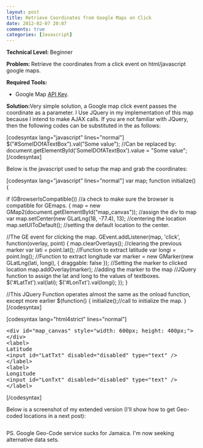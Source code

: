 ```yaml
---
layout: post
title: Retrieve Coordinates from Google Maps on Click
date: 2012-02-07 20:07
comments: true
categories: [Javascript]
---
```

<strong>Technical Level: </strong>Beginner

<strong>Problem: </strong>Retrieve the coordinates from a click event on html/javascript google maps.

<strong>Required Tools: </strong>
<ul>
	<li>Google Map <a href="http://code.google.com/apis/maps/signup.html">API Key</a>.</li>
</ul>
<strong>Solution:</strong>Very simple solution, a Google map click event passes the coordinate as a parameter. I Use JQuery in my implementation of this map because I intend to make AJAX calls. If you are not familiar with JQuery, then the following codes can be substituted in the as follows:

[codesyntax lang="javascript" lines="normal"]
$("#SomeIDOfATextBox").val("Some value");
//Can be replaced by:
document.getElementById('SomeIDOfATextBox').value = "Some value";
[/codesyntax]

Below is the javascript used to setup the map and grab the coordinates:

[codesyntax lang="javascript" lines="normal"]
var map;
function initialize() {

if (GBrowserIsCompatible()) //a check to make sure the browser is compatible for GEmaps.
{
map = new GMap2(document.getElementById("map_canvas")); //assign the div to map var
map.setCenter(new GLatLng(18, -77.4), 13); //centering the location
map.setUIToDefault(); //setting the default location to the center.

//The GE event for clicking the map.
GEvent.addListener(map, 'click', function(overlay, point) {
map.clearOverlays(); //clearing the previous marker
var lati = point.lat(); //Function to extract latitude
var longi = point.lng(); //Function to extract longitude
var marker = new GMarker(new GLatLng(lati, longi), { draggable: false }); //Setting the marker to clicked location
map.addOverlay(marker); //adding the marker to the map
//JQuery function to assign the lat and long to the values of textboxes.
$('#LatTxt').val(lati);
$('#LonTxt').val(longi);
});
}

//This JQuery Function operates almost the same as the onload function, except more earlier
$(function() {
initialize();//call to initialize the map.
}
[/codesyntax]

[codesyntax lang="html4strict" lines="normal"]
<pre>&lt;div id="map_canvas" style="width: 600px; height: 400px;"&gt;
&lt;/div&gt;
&lt;label&gt;
Latitude
&lt;input id="LatTxt" disabled="disabled" type="text" /&gt;
&lt;/label&gt;
&lt;label&gt;
Longitude
&lt;input id="LonTxt" disabled="disabled" type="text" /&gt;
&lt;/label&gt;</pre>
[/codesyntax]

Below is a screenshot of my extended version (I'll show how to get Geo-coded locations in a next post):

<a href="{{ site.baseurl}}/images/2010/01/gmappoint1.png"><img class="size-full wp-image-77 alignnone" title="Google Map Cordinate Retrieval" src="{{ site.baseurl}}/images/2010/01/gmappoint1.png" alt="" /></a>

PS. Google Geo-Code service sucks for Jamaica. I'm now seeking alternative data sets.
